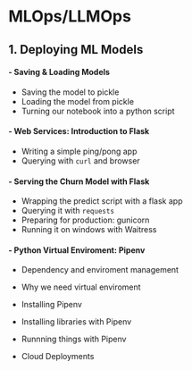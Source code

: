 # MLOps/LLMOps

## 1. Deploying ML Models
#### - Saving & Loading Models
- Saving the model to pickle
- Loading the model from pickle
- Turning our notebook into a python script
  
#### - Web Services: Introduction to Flask
- Writing a simple ping/pong app
- Querying with `curl` and browser

#### - Serving the Churn Model with Flask
- Wrapping the predict script with a flask app
- Querying it with `requests`
- Preparing for production: gunicorn
- Running it on windows with Waitress

#### - Python Virtual Enviroment: Pipenv
- Dependency and enviroment management
- Why we need virtual enviroment
- Installing Pipenv
- Installing libraries with Pipenv
- Runnning things with Pipenv

- Cloud Deployments
  
